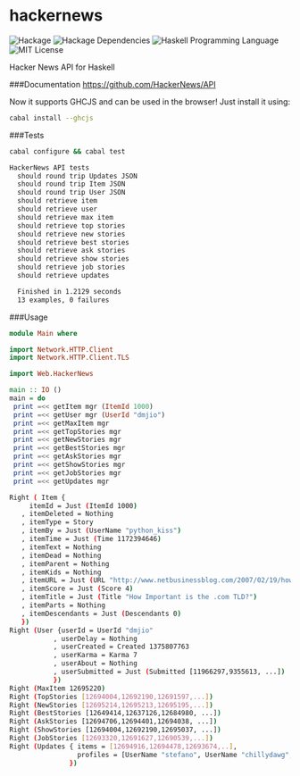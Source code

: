 hackernews
==========
![Hackage](https://img.shields.io/hackage/v/hackernews.svg)
![Hackage Dependencies](https://img.shields.io/hackage-deps/v/hackernews.svg)
![Haskell Programming Language](https://img.shields.io/badge/language-Haskell-blue.svg)
![MIT License](http://img.shields.io/badge/license-MIT-brightgreen.svg)

Hacker News API for Haskell

###Documentation
<https://github.com/HackerNews/API>

Now it supports GHCJS and can be used in the browser! Just install it using:
```bash
cabal install --ghcjs
```

###Tests
```bash
cabal configure && cabal test
```

```bash
HackerNews API tests
  should round trip Updates JSON
  should round trip Item JSON
  should round trip User JSON
  should retrieve item
  should retrieve user
  should retrieve max item
  should retrieve top stories
  should retrieve new stories
  should retrieve best stories
  should retrieve ask stories
  should retrieve show stories
  should retrieve job stories
  should retrieve updates

  Finished in 1.2129 seconds
  13 examples, 0 failures
```

###Usage
```haskell
module Main where

import Network.HTTP.Client
import Network.HTTP.Client.TLS

import Web.HackerNews

main :: IO ()
main = do
 print =<< getItem mgr (ItemId 1000)
 print =<< getUser mgr (UserId "dmjio")
 print =<< getMaxItem mgr
 print =<< getTopStories mgr
 print =<< getNewStories mgr
 print =<< getBestStories mgr
 print =<< getAskStories mgr
 print =<< getShowStories mgr
 print =<< getJobStories mgr
 print =<< getUpdates mgr
```

```bash
Right ( Item {
	 itemId = Just (ItemId 1000)
   , itemDeleted = Nothing
   , itemType = Story
   , itemBy = Just (UserName "python_kiss")
   , itemTime = Just (Time 1172394646)
   , itemText = Nothing
   , itemDead = Nothing
   , itemParent = Nothing
   , itemKids = Nothing
   , itemURL = Just (URL "http://www.netbusinessblog.com/2007/02/19/how-important-is-the-dot-com/")
   , itemScore = Just (Score 4)
   , itemTitle = Just (Title "How Important is the .com TLD?")
   , itemParts = Nothing
   , itemDescendants = Just (Descendants 0)
   })
Right (User {userId = UserId "dmjio"
		   , userDelay = Nothing
		   , userCreated = Created 1375807763
		   , userKarma = Karma 7
		   , userAbout = Nothing
		   , userSubmitted = Just (Submitted [11966297,9355613, ...])
		   })
Right (MaxItem 12695220)
Right (TopStories [12694004,12692190,12691597,...])
Right (NewStories [12695214,12695213,12695195,...])
Right (BestStories [12649414,12637126,12684980, ...])
Right (AskStories [12694706,12694401,12694038, ...])
Right (ShowStories [12694004,12692190,12695037, ...])
Right (JobStories [12693320,12691627,12690539,...])
Right (Updates { items = [12694916,12694478,12693674,..],
				 profiles = [UserName "stefano", UserName "chillydawg", ...]
			   })

```
